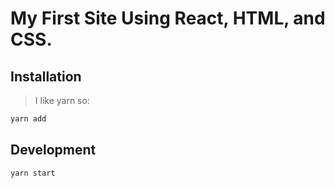 # My First Site Using React, HTML, and CSS.

## Installation

> I like yarn so:

```bash
yarn add
```

## Development

`yarn start`
